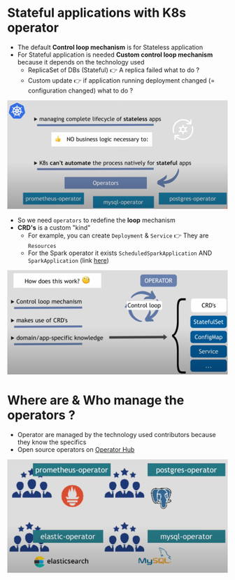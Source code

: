 # Stateful applications with K8s operator

- The default **Control loop mechanism** is for Stateless application
- For Stateful application is needed **Custom control loop mechanism** because it depends on the technology used
  - ReplicaSet of DBs (Stateful) 👉 A replica failed what to do ?
  - Custom update 👉 if application running deployment changed (= configuration changed) what to do ?

![img_2.png](img_2.png)

- So we need `operators` to redefine the **loop** mechanism
- **CRD's** is a custom "kind"
  - For example, you can create `Deployment` & `Service` 👉 They are `Resources`
  - For the Spark operator it exists `ScheduledSparkApplication` AND `SparkApplication`
(link [here](https://operatorhub.io/operator/spark-gcp))

![img_1.png](img_1.png)


# Where are & Who manage the operators ?

- Operator are managed by the technology used contributors because they know the specifics
- Open source operators on [Operator Hub](https://operatorhub.io/)

![img_3.png](img_3.png)